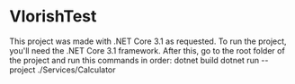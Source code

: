 # VlorishTest


This project was made with .NET Core 3.1 as requested. To run the project, you'll need the .NET Core 3.1 framework. After this, go to the root folder of the project and run this commands in order:
dotnet build
dotnet run --project ./Services/Calculator
